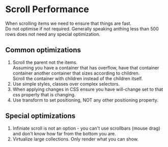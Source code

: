 # Scroll Performance
When scrolling items we need to ensure that things are fast.  
Do not optimise if not required. Generally speaking anthing less than 500 rows does not need any special optimization.

## Common optimizations
1. Scroll the parent not the items.  
Assuming you have a container that has overflow, have that container container another container that sizes according to children.  
Scroll the container with children instead of the children itself. 
1. Use simple styles, classes over complex selectors.
2. When applying changes in CSS ensure you have will-change set to that css property that is changing.
3. Use transform to set positioning, NOT any other positioning property.

## Special optimizations
1. Infiniate scroll is not an option - you can't use scrollbars (mouse drag) and don't know how far from the bottom you are. 
1. Virtualize large collections. Only render what you can show.